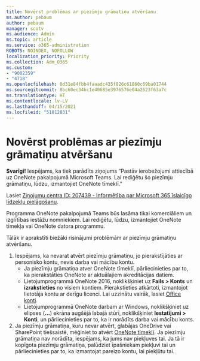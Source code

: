 ```yaml
---
title: Novērst problēmas ar piezīmju grāmatiņu atvēršanu
ms.author: pebaum
author: pebaum
manager: scotv
ms.audience: Admin
ms.topic: article
ms.service: o365-administration
ROBOTS: NOINDEX, NOFOLLOW
localization_priority: Priority
ms.collection: Adm_O365
ms.custom:
- "9002359"
- "4718"
ms.openlocfilehash: 0d31e84fbb4faaadc435f826c61860c69ba01744
ms.sourcegitcommit: 8bc60ec34bc1e40685e3976576e04a2623f63a7c
ms.translationtype: HT
ms.contentlocale: lv-LV
ms.lasthandoff: 04/15/2021
ms.locfileid: "51812831"
---
```

# <a name="fix-issues-with-opening-notebooks"></a>Novērst problēmas ar piezīmju grāmatiņu atvēršanu

**Svarīgi!** Iespējams, ka tiek parādīts ziņojums “Pastāv ierobežojumi attiecībā uz OneNote pakalpojumā Microsoft Teams. Lai rediģētu šo piezīmju grāmatiņu, lūdzu, izmantojiet OneNote tīmeklī.”

Lasiet [Ziņojumu centra ID: 207439 - Informētība par Microsoft 365 īslaicīgo līdzekļu pielāgošanu](https://admin.microsoft.com/Adminportal/Home?source=applauncher#MessageCenter?id=MC207439).

Programma OneNote pakalpojumā Teams būs lasāma tikai komerciāliem un izglītības iestāžu nomniekiem. Lai rediģētu, lūdzu, izmantojiet OneNote tīmekļa vai OneNote datora programmu.

Tālāk ir aprakstīti biežāki risinājumi problēmām ar piezīmju grāmatiņu atvēršanu.

1. Iespējams, ka nevarat atvērt piezīmju grāmatiņu, jo pierakstījāties ar personisko kontu, nevis darba vai mācību kontu.
    - Ja piezīmju grāmatiņa atver OneNote tīmeklī, pārliecinieties par to, ka pierakstāties OneNote ar aktuālajiem akreditācijas datiem.
    - Lietojumprogrammā OneNote 2016, noklikšķiniet uz **Fails > Konts** un **izrakstieties** no visiem kontiem. Pierakstieties atkārtoti, izmantojot lietotāja kontu ar derīgu licenci. Lai uzzinātu vairāk, lasiet [Office konti](https://support.office.com/article/accounts-in-office-628ea040-f265-49de-b986-be09c3ebf8a9). 
    - Lietojumprogrammā OneNote darbam ar Windows, noklikšķiniet uz elipses (**…**) ekrāna augšējā labajā stūrī, noklikšķiniet **Iestatījumi > Konti**, un pārliecinieties par to, ka ir norādīts darba vai mācību konts. 
2. Ja piezīmju grāmatiņa, kuru nevar atvērt, glabājas OneDrive vai SharePoint tiešsaistē, mēģiniet to atvērt [OneNote tīmeklī](https://onenote.com). Ja piezīmju grāmatiņa nav norādīta, iespējams, ka jums nav piekļuves tai. Ja tā ir kopīgota piezīmju grāmatiņa, palūdziet īpašniekam piekļuvi tai un pārliecinieties par to, ka izmantojat pareizo kontu, lai piekļūtu tai.
